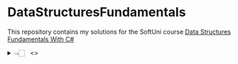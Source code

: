 # DataStructuresFundamentals
This repository contains my solutions for the SoftUni course [Data Structures Fundamentals With C#](https://softuni.bg/trainings/3921/data-structures-fundamentals-with-csharp-november-2022)



  <details>
  <summary>
👈🏻 &#160;&#160;<></a>
  </summary>
  <details>
   <summary>
👈🏻 I  <a href="https://github.com/NikolaMadzharov/DataStructuresFundamentals/tree/main/01.Linear%20Data%20Structures%20-%20Lab</a>Linear Data Structures Lab
  </summary>

  <details>
  <summary>
👈🏻 &#160;&#160;<>Linear Data Structures</a>
  </summary>
  <details>
  <summary>
👈🏻 I  <a href="https://github.com/NikolaMadzharov/DataStructuresFundamentals/tree/main/01.Linear%20Data%20Structures%20-%20Lab</a>Linear Data Structures Lab
  </summary>
